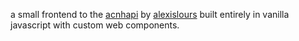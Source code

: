 a small frontend to the [acnhapi](https://github.com/alexislours/ACNHAPI) by [alexislours](https://github.com/alexislours/) built entirely in vanilla javascript with custom web components.
